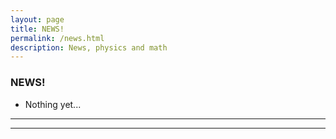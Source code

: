 ```yaml
---
layout: page
title: NEWS!
permalink: /news.html
description: News, physics and math
---
```

### NEWS!

- Nothing yet...

***
***
